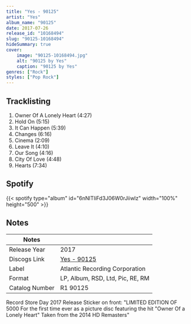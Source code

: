 ```yaml
---
title: "Yes - 90125"
artist: "Yes"
album_name: "90125"
date: 2017-07-26
release_id: "10168494"
slug: "90125-10168494"
hideSummary: true
cover:
    image: "90125-10168494.jpg"
    alt: "90125 by Yes"
    caption: "90125 by Yes"
genres: ["Rock"]
styles: ["Pop Rock"]
---
```

## Tracklisting
1. Owner Of A Lonely Heart (4:27)
2. Hold On (5:15)
3. It Can Happen (5:39)
4. Changes (6:16)
5. Cinema (2:09)
6. Leave It (4:10)
7. Our Song (4:16)
8. City Of Love (4:48)
9. Hearts (7:34)
## Spotify
{{< spotify type="album" id="6nNlTIiFd3J06W0rJiiwlz" width="100%" height="500" >}}


## Notes
| Notes          |             |
| ---------------| ----------- |
| Release Year   | 2017 |
| Discogs Link   | [Yes - 90125](https://www.discogs.com/release/10168494-Yes-90125) |
| Label          | Atlantic Recording Corporation |
| Format         | LP, Album, RSD, Ltd, Pic, RE, RM |
| Catalog Number | R1 90125 |

Record Store Day 2017 Release  Sticker on front:  "LIMITED EDITION OF 5000 For the first time ever as a picture disc  featuring the hit "Owner Of a Lonely Heart"  Taken from the 2014 HD Remasters"
